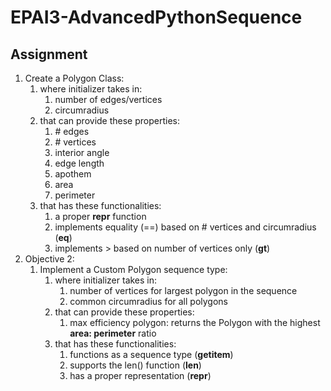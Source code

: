 # EPAI3-AdvancedPythonSequence
## Assignment

1. Create a Polygon Class:
   1. where initializer takes in:
      1. number of edges/vertices
      2. circumradius
   2. that can provide these properties:
      1. \# edges
      2. \# vertices
      3. interior angle
      4. edge length
      5. apothem
      6. area
      7. perimeter
   3. that has these functionalities:
      1. a proper __repr__ function
      2. implements equality (==) based on # vertices and circumradius (__eq__)
      3. implements > based on number of vertices only (__gt__)
2. Objective 2:
   1. Implement a Custom Polygon sequence type:
      1. where initializer takes in:
         1. number of vertices for largest polygon in the sequence
         2. common circumradius for all polygons
      2. that can provide these properties:
         1. max efficiency polygon: returns the Polygon with the highest **area: perimeter** ratio
      3. that has these functionalities:
         1. functions as a sequence type (__getitem__)
         2. supports the len() function (__len__)
         3. has a proper representation (__repr__)